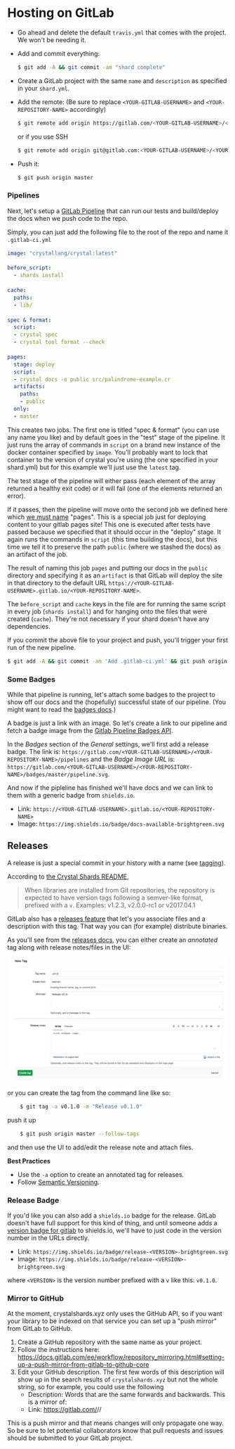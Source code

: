 # Hosting on GitLab

- Go ahead and delete the default `travis.yml` that comes with the project. We won't be needing it.

- Add and commit everything:

    ```bash
    $ git add -A && git commit -am "shard complete"
    ```

- Create a GitLab project with the same `name` and `description` as specified in your `shard.yml`.

- Add the remote: (Be sure to replace `<YOUR-GITLAB-USERNAME>` and `<YOUR-REPOSITORY-NAME>` accordingly)

    ```bash
    $ git remote add origin https://gitlab.com/<YOUR-GITLAB-USERNAME>/<YOUR-REPOSITORY-NAME>.git
    ```

    or if you use SSH

    ```bash
    $ git remote add origin git@gitlab.com:<YOUR-GITLAB-USERNAME>/<YOUR-REPOSITORY-NAME>.git
    ```

- Push it:

    ```bash
    $ git push origin master
    ```

### Pipelines

Next, let's setup a [GitLab Pipeline](https://docs.gitlab.com/ee/ci/pipelines.html) that can run our tests and build/deploy the docs when we push code to the repo.

Simply, you can just add the following file to the root of the repo and name it `.gitlab-ci.yml`

```yaml
image: "crystallang/crystal:latest"

before_script:
  - shards install

cache:
  paths:
  - lib/

spec & format:
  script:
  - crystal spec
  - crystal tool format --check

pages:
  stage: deploy
  script:
  - crystal docs -o public src/palindrome-example.cr
  artifacts:
    paths:
    - public
  only:
  - master
```

This creates two jobs. The first one is titled "spec & format" (you can use any name you like) and by default goes in the "test" stage of the pipeline. It just runs the array of commands in `script` on a brand new instance of the docker container specified by `image`. You'll probably want to lock that container to the version of crystal you're using (the one specified in your shard.yml) but for this example we'll just use the `latest` tag.

The test stage of the pipeline will either pass (each element of the array returned a healthy exit code) or it will fail (one of the elements returned an error).

If it passes, then the pipeline will move onto the second job we defined here which [we must name](https://docs.gitlab.com/ee/ci/yaml/#pages) "pages". This is a special job just for deploying content to your gitlab pages site! This one is executed after tests have passed because we specified that it should occur in the "deploy" stage. It again runs the commands in `script` (this time building the docs), but this time we tell it to preserve the path `public` (where we stashed the docs) as an artifact of the job.

The result of naming this job `pages` and putting our docs in the `public` directory and specifying it as an `artifact` is that GitLab will deploy the site in that directory to the default URL `https://<YOUR-GITLAB-USERNAME>.gitlab.io/<YOUR-REPOSITORY-NAME>`.

The `before_script` and `cache` keys in the file are for running the same script in every job (`shards install`) and for hanging onto the files that were created (`cache`). They're not necessary if your shard doesn't have any dependencies.

If you commit the above file to your project and push, you'll trigger your first run of the new pipeline.

```bash
$ git add -A && git commit -am 'Add .gitlab-ci.yml' && git push origin master
```

### Some Badges

While that pipeline is running, let's attach some badges to the project to show off our docs and the (hopefully) successful state of our pipeline. (You might want to read the [badges docs](https://gitlab.com/help/user/project/badges).)

A badge is just a link with an image. So let's create a link to our pipeline and fetch a badge image from the [Gitlab Pipeline Badges API](https://docs.gitlab.com/ee/user/project/pipelines/settings.html#pipeline-badges).

In the _Badges_ section of the _General_ settings, we'll first add a release badge. The link is: `https://gitlab.com/<YOUR-GITLAB-USERNAME>/<YOUR-REPOSITORY-NAME>/pipelines` and the _Badge Image URL_ is: `https://gitlab.com/<YOUR-GITLAB-USERNAME>/<YOUR-REPOSITORY-NAME>/badges/master/pipeline.svg`.

And now if the pipleline has finished we'll have docs and we can link to them with a generic badge from `shields.io`.

- Link: `https://<YOUR-GITLAB-USERNAME>.gitlab.io/<YOUR-REPOSITORY-NAME>`
- Image: `https://img.shields.io/badge/docs-available-brightgreen.svg`


## Releases

A release is just a special commit in your history with a name (see [tagging](https://git-scm.com/book/en/v2/Git-Basics-Tagging)).

According to [the Crystal Shards README](https://github.com/crystal-lang/shards/blob/master/README.md),

> When libraries are installed from Git repositories, the repository is expected to have version tags following a semver-like format, prefixed with a `v`. Examples: v1.2.3, v2.0.0-rc1 or v2017.04.1

GitLab also has a [releases feature](https://docs.gitlab.com/ee/workflow/releases.html) that let's you associate files and a description with this tag. That way you can (for example) distribute binaries.

As you'll see from the [releases docs](https://docs.gitlab.com/ee/workflow/releases.html), you can either create an _annotated_ tag along with release notes/files in the UI:

![gitlab new tags UI](./gitlab_tags_new.png)

or you can create the tag from the command line like so:

```bash
    $ git tag -a v0.1.0 -m "Release v0.1.0"
```

push it up

```bash
    $ git push origin master --follow-tags
```

and then use the UI to add/edit the release note and attach files.

**Best Practices**

* Use the `-a` option to create an annotated tag for releases.
* Follow [Semantic Versioning](http://semver.org/).

### Release Badge

If you'd like you can also add a `shields.io` badge for the release. GitLab doesn't have full support for this kind of thing, and until someone adds a [version badge for gitlab](https://github.com/badges/shields/blob/master/doc/TUTORIAL.md) to shields.io, we'll have to just code in the version number in the URLs directly.

- Link: `https://img.shields.io/badge/release-<VERSION>-brightgreen.svg`
- Image: `https://img.shields.io/badge/release-<VERSION>-brightgreen.svg`

where `<VERSION>` is the version number prefixed with a `v` like this: `v0.1.0`.

### Mirror to GitHub

At the moment, crystalshards.xyz only uses the GitHub API, so if you want your library to be indexed on that service you can set up a "push mirror" from GitLab to GitHub.

1. Create a GitHub repository with the same name as your project.
2. Follow the instructions here: https://docs.gitlab.com/ee/workflow/repository_mirroring.html#setting-up-a-push-mirror-from-gitlab-to-github-core
3. Edit your GitHub description. The first few words of this description will show up in the search results of `crystalshards.xyz` but not the whole string, so for example, you could use the following
    * Description: Words that are the same forwards and backwards. This is a mirror of:
    * Link: https://gitlab.com/<YOUR-GITLAB-USERNAME>/<YOUR-REPOSITORY-NAME>/

This is a push mirror and that means changes will only propagate one way. So be sure to let potential collaborators know that pull requests and issues should be submitted to your GitLab project.
